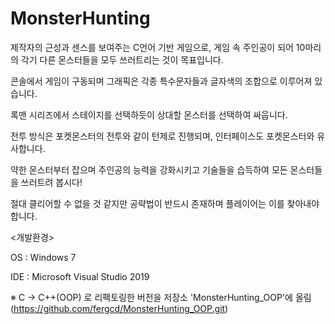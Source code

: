 # MonsterHunting
제작자의 근성과 센스를 보여주는 C언어 기반 게임으로, 게임 속 주인공이 되어 10마리의 각기 다른 몬스터들을 모두 쓰러트리는 것이 목표입니다.

콘솔에서 게임이 구동되며 그래픽은 각종 특수문자들과 글자색의 조합으로 이루어져 있습니다.

록맨 시리즈에서 스테이지를 선택하듯이 상대할 몬스터를 선택하여 싸웁니다.

전투 방식은 포켓몬스터의 전투와 같이 턴제로 진행되며, 인터페이스도 포켓몬스터와 유사합니다.

약한 몬스터부터 잡으며 주인공의 능력을 강화시키고 기술들을 습득하여 모든 몬스터들을 쓰러트려 봅시다!

절대 클리어할 수 없을 것 같지만 공략법이 반드시 존재하며 플레이어는 이를 찾아내야 합니다.



<개발환경>

OS : Windows 7

IDE : Microsoft Visual Studio 2019



※ C → C++(OOP) 로 리팩토링한 버전을 저장소 'MonsterHunting_OOP'에 올림(https://github.com/fergcd/MonsterHunting_OOP.git)
